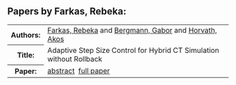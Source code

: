 <h2>Papers by Farkas, Rebeka:</h2>
<!-- Begin papers -->
<table>
<tr><th>Authors:</th><td>
<a href="../authors/author_064.html">Farkas, Rebeka</a> and 
<a href="../authors/author_021.html">Bergmann, Gabor</a> and 
<a href="../authors/author_106.html">Horvath, Akos</a>
</td></tr>
<tr><th>Title:  </th><td>Adaptive Step Size Control for Hybrid CT Simulation without Rollback</td></tr>
<tr><th>Paper:  </th><td><a href="../abstracts/Modelica2019abstract4D2.pdf">abstract</a>&nbsp;&nbsp;<a href="../papers/Modelica2019paper4D2.pdf">full paper</a></td></tr>
</table>
<br>
<!-- End papers -->